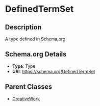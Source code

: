 # DefinedTermSet

## Description
A type defined in Schema.org.

## Schema.org Details
- **Type**: Type
- **URI**: https://schema.org/DefinedTermSet

## Parent Classes
- [CreativeWork](../CreativeWork.md)


